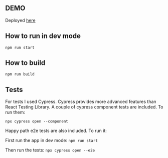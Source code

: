 ## DEMO

Deployed [here](https://mozio-travel.vercel.app/)

## How to run in dev mode

`npm run start`

## How to build

`npm run build`

## Tests

For tests I used Cypress. Cypress provides more advanced features than React Testing Library.
A couple of cypress component tests are included. To run them:

`npx cypress open --component`

Happy path e2e tests are also included. To run it:

First run the app in dev mode:
`npm run start`

Then run the tests:
`npx cypress open --e2e`
